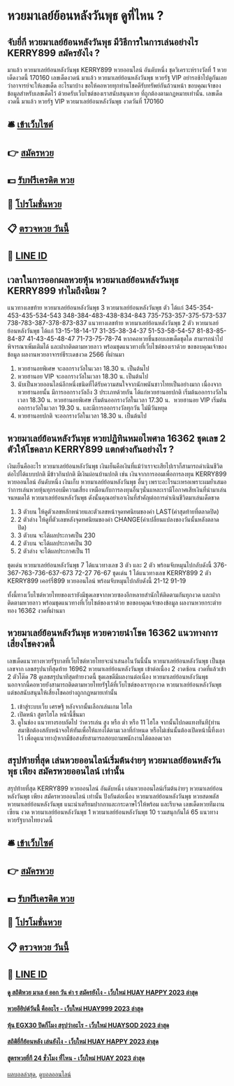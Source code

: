 # หวยมาเลย์ย้อนหลังวันพุธ ดูที่ไหน ?
## จับยี่กี หวยมาเลย์ย้อนหลังวันพุธ มีวิธีการในการเล่นอย่างไร KERRY899 สมัครยังไง ?
มาแล้ว หวยมาเลย์ย้อนหลังวันพุธ KERRY899 หวยออนไลน์ อันดับหนึ่ง ชุดวิเคราะห์รางวัลที่ 1 หวยเด็ดงวดนี้ 170160 เลขเด็ดงวดน้ มาแล้ว หวยมาเลย์ย้อนหลังวันพุธ หวยรัฐ VIP อย่ารอช้าไปดูกันเลยว่าอาจารย์จะให้เลขเด็ด อะไรมาบ้าง ขอให้คอหวยทุกท่านโชคดีรับทรัพย์กันถ้วนหน้า
ขอบคุณเจ้าของข้อมูลสำหรับเลขเด็ดไว้ ด้วยครับเว็บไซต์ของเราสนับสนุนหวย ที่ถูกต้องตามกฏหมายเท่านั้น.
เลขเด็ดงวดนี้ มาแล้ว หวยรัฐ VIP หวยมาเลย์ย้อนหลังวันพุธ งวดวันที่ 170160

## 🛎 [เข้าเว็บไซต์](https://bit.ly/3BG5bNw)
## 👉 [สมัครหวย](https://bit.ly/3BG5bNw)
## 💵 [รับฟรีเครดิต หวย](https://bit.ly/3C3mvgS)
## 👑 [โปรโมชั่นหวย](https://bit.ly/3C3mvgS)
## 📋 [ตรวจหวย วันนี้](https://bit.ly/3C3mvgS)
## 📱 [LINE ID](https://bit.ly/3C3mvgS)

## เวลาในการออกผลหวยหุ้น หวยมาเลย์ย้อนหลังวันพุธ KERRY899 ทำไมถึงนิยม ?
แนวทางเลขท้าย หวยมาเลย์ย้อนหลังวันพุธ 3 หวยมาเลย์ย้อนหลังวันพุธ ตัว ได้แก่
345-354-453-435-534-543
348-384-483-438-834-843
735-753-357-375-573-537
738-783-387-378-873-837
แนวทางเลขท้าย หวยมาเลย์ย้อนหลังวันพุธ 2 ตัว หวยมาเลย์ย้อนหลังวันพุธ ได้แก่
13-15-18-14-17
31-35-38-34-37
51-53-58-54-57
81-83-85-84-87
41-43-45-48-47
71-73-75-78-74
หากคอหวยชื่นชอบเลขเด็ดชุดใด สามารถนำไปพิจารณาเพิ่มเติมได้ และฝากติดตามหวยลาว พร้อมชุดแนวทางที่เว็บไซต์ของเราด้วย
ขอขอบคุณเจ้าของข้อมูล
ผลงานหวยอาจารย์ธีระเดชงวด 2566 ที่ผ่านมา

1. หวยฮานอยพิเศษ จะออกรางวัลในเวลา 18.30 น. เป็นต้นไป
2. หวยฮานอย VIP จะออกรางวัลในเวลา 18.30 น. เป็นต้นไป
3. นับเป็นหวยออนไลน์อีกหนึ่งชนิดที่ได้รับความสนใจจากนักพนันชาวไทยเป็นอย่างมาก เนื่องจากหวยฮานอยนั้น มีการออกรางวัลถึง 3 ประเภทด้วยกัน ได้แก่หวยฮานอยปกติ เริ่มต้นออกรางวัลในเวลา 18.30 น. หวยฮานอยพิเศษ เริ่มต้นออกรางวัลในเวลา 17.30 น.  หวยฮานอย VIP เริ่มต้นออกรางวัลในเวลา 19.30 น. และมีการออกรางวัลทุกวัน ไม่มีวันหยุด
4. หวยฮานอยปกติ จะออกรางวัลในเวลา 18.30 น. เป็นต้นไป

## หวยมาเลย์ย้อนหลังวันพุธ หวยปฏิทินหมอไพศาล 16362 ชุดเลข 2 ตัวให้โชคลาภ KERRY899 แตกต่างกันอย่างไร ?
เงินเย็นคืออะไร หวยมาเลย์ย้อนหลังวันพุธ เงินเย็นคือเงินที่แม้ว่าเราจะเสียไปเราก็สามารถดำเนินชีวิตต่อไปได้แบบปกติ มีข้าวกินปกติ มีเงินผ่อนบ้านปกติ เช่น เงินจากการออมเพื่อการลงทุน KERRY899 หวยออนไลน์ อันดับหนึ่ง เงินเก็บ หวยมาเลย์ย้อนหลังวันพุธ อื่นๆ เพราะอะไรนะเหรอเพราะผมย้ำเสมอว่าการเล่นหวยหุ้นทุกรอบมีความเสี่ยง เหมือนกับการลงทุนอื่นๆนั่นแหละเรามีโอกาศเสียเงินที่นำมาเล่นจนหมดได้ หวยมาเลย์ย้อนหลังวันพุธ ดังนั้นคุณอย่าเอาเงินที่สำคัญต่อการดำเนินชีวิตมาเล่นเด็ดขาด
1. 3 ตัวบน ให้ดูตัวเลขหลักหน่วยและตัวเลขหน้าจุดทศนิยมของค่า LAST(ค่าสุดท้ายที่ตลาดปิด)
2. 2 ตัวล่าง ให้ดูที่ตัวเลขหลังจุดทศนิยมของค่า CHANGE(ค่าเปลี่ยนแปลงของวันนั้นหลังตลาดปิด)
3. 3 ตัวบน จะได้ผลประกาศเป็น 230
4. 2 ตัวบน จะได้ผลประกาศเป็น 30
5. 2 ตัวล่าง จะได้ผลประกาศเป็น 11

ชุดเด่น หวยมาเลย์ย้อนหลังวันพุธ 7 ได้แนวทางเลข 3 ตัว และ 2 ตัว พร้อมจับหมุนไปกลับดังนี้
376-367-763-736-637-673
72-27
76-67
ชุดเด่น 1 ได้แนวทางเลข KERRY899 2 ตัว KERRY899 เคอร์รี่899 หวยออนไลน์ พร้อมจับหมุนไปกลับดังนี้
21-12
91-19

ทั้งนี้ทางเว็บไซต์หวยไทยของเรายังมีชุดเลขจากหวยซองอีกหลายสำนักให้ติดตามกันทุกงวด และฝากติดตามหวยลาว พร้อมชุดแนวทางที่เว็บไซต์ของเราด้วย
ขอขอบคุณเจ้าของข้อมูล
ผลงานหวยกระต่ายทอง 16362 งวดที่ผ่านมา

## หวยมาเลย์ย้อนหลังวันพุธ หวยควายนำโชค 16362 แนวทางการเสี่ยงโชคงวดนี้
เลขเด็ดแนวทางหวยรัฐบาลที่เว็บไซต์หวยไทยจะนำเสนอในวันนี้นั้น หวยมาเลย์ย้อนหลังวันพุธ เป็นชุดเลขจาก เลขสรุปนาทีสุดท้าย 16962 หวยมาเลย์ย้อนหลังวันพุธ เข้าต่อเนื่อง 2 งวดซ้อน งวดที่แล้วเข้า 2 ตัวโต๊ด 78 ดูเลขสรุปนาทีสุดท้ายงวดนี้ ชุดเลขดีมีผลงานต่อเนื่อง หวยมาเลย์ย้อนหลังวันพุธ นอกจากนี้คอหวยยังสามารถติดตามหวยไทยรัฐได้ที่เว็บไซต์ของเราทุกงวด หวยมาเลย์ย้อนหลังวันพุธ แต่ขอสนับสนุนให้เสี่ยงโชคอย่างถูกกฎหมายเท่านั้น
1. เข้าสู่ระบบเว็บ เศรษฐี หลังจากนั้นเลือกเล่นเกม ไฮโล
2. เปิดหน้า สูตรไฮโล หน้านี้ขึ้นมา
3. ดูในช่อง แนวทางรอบถัดไป ว่าควรเล่น สูง หรือ ต่ำ หรือ 11 ไฮโล จากนั้นไปกดแทงทันที(ท่านสมาชิกต้องสลับหน้าจอให้ทันเพื่อให้แทงได้ตามเวลาที่กำหนด หรือไม่เช่นนั้นต้องเปิดหน้านี้ทิ้งเอาไว้ เพื่อดูแนวทาง)หากมีข้อสงสัยสามารถสอบถามพนักงานได้ตลอดเวลา

## สรุปท้ายที่สุด เล่นหวยออนไลน์เริ่มต้นง่ายๆ หวยมาเลย์ย้อนหลังวันพุธ เพียง สมัครหวยออนไลน์ เท่านั้น
สรุปท้ายที่สุด KERRY899 หวยออนไลน์ อันดับหนึ่ง เล่นหวยออนไลน์เริ่มต้นง่ายๆ หวยมาเลย์ย้อนหลังวันพุธ เพียง สมัครหวยออนไลน์ เท่านั้น ปังกันต่อเนื่อง หวยมาเลย์ย้อนหลังวันพุธ หวยสดพลัส หวยมาเลย์ย้อนหลังวันพุธ แนะนำเตรียมปากกาและกระดาษไว้ให้พร้อม และรีบจด เลขเด็ดหวยทีมงานเซียน งวด หวยมาเลย์ย้อนหลังวันพุธ 1 หวยมาเลย์ย้อนหลังวันพุธ 10 รวมสนุกกันได้ 65 แนวทางหวยรัฐบาลไทยงวดนี้

## 🛎 [เข้าเว็บไซต์](https://bit.ly/3BG5bNw)
## 👉 [สมัครหวย](https://bit.ly/3BG5bNw)
## 💵 [รับฟรีเครดิต หวย](https://bit.ly/3C3mvgS)
## 👑 [โปรโมชั่นหวย](https://bit.ly/3C3mvgS)
## 📋 [ตรวจหวย วันนี้](https://bit.ly/3C3mvgS)
## 📱 [LINE ID](https://bit.ly/3C3mvgS)

#### [ดู สถิติหวย มาเล ย์ ออก วัน ค่า ร สมัครยังไง - เว็บใหม่ HUAY HAPPY 2023 ล่าสุด](https://atom.io/themes/ดู%20สถิติหวย%20มาเล%20ย์%20ออก%20วัน%20ค่า%20ร%20สมัครยังไง%20-%20เว็บใหม่%20huay%20happy%202023%20ล่าสุด)
#### [หวยอียิปต์วันนี้ คืออะไร - เว็บใหม่ HUAY999 2023 ล่าสุด](https://atom.io/themes/หวยอียิปต์วันนี้%20คืออะไร%20-%20เว็บใหม่%20huay999%202023%20ล่าสุด)
#### [หุ้น EGX30 ปิดกี่โมง สรุปว่าอะไร - เว็บใหม่ HUAYSOD 2023 ล่าสุด](https://atom.io/themes/หุ้น%20egx30%20ปิดกี่โมง%20สรุปว่าอะไร%20-%20เว็บใหม่%20huaysod%202023%20ล่าสุด)
#### [สถิติยี่กีย้อนหลัง เล่นยังไง - เว็บใหม่ HUAY HAPPY 2023 ล่าสุด](https://atom.io/themes/สถิติยี่กีย้อนหลัง%20เล่นยังไง%20-%20เว็บใหม่%20huay%20happy%202023%20ล่าสุด)
#### [สูตรหวยยี่กี 24 ชั่วโมง ที่ไหน - เว็บใหม่ HUAY 2023 ล่าสุด](https://atom.io/themes/สูตรหวยยี่กี%2024%20ชั่วโมง%20ที่ไหน%20-%20เว็บใหม่%20huay%202023%20ล่าสุด)

[ผลบอลล่าสุด](https://siamsport.tv "ผลบอลล่าสุด"), [ดูบอลออนไลน์](https://siamsport.tv/ดูบอลสด "ดูบอลออนไลน์")